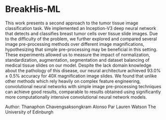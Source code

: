 # BreakHis-ML
This work presents a second approach to the tumor tissue image classification task. We implemented an Inception-V3 deep neural network that detects and classifies breast tumor cells over tissue slide images. Due to the difficulty of the problem, we further explored and compared several image pre-processing methods over different image magnifications, hypothesizing that simple pre-processing may be beneficial in this setting. These experiments allowed us to measure the impact of normalization, standardization, augmentation, segmentation and dataset balancing of medical tissue slides on our model. Despite the lack domain knowledge about the pathology of this disease, our neural architecture achieved 93.0\% $\pm$ 0.5\% accuracy for 40X magnification image slides. We found that unlike other methods which rely heavily on complex feature engineering, convolutional neural networks with simple image pre-processing techniques can achieve good results, comparable to results obtained using significantly more computationally intensive convolutional neural network models.


Author: Thanaphon Chavengsaksongkram
        Alonso Par 
        Lauren Watson
        The University of Edinburgh
